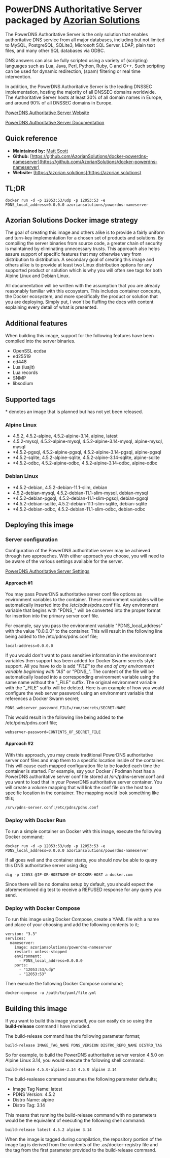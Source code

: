 # PowerDNS Authoritative Server packaged by [Azorian Solutions](https://azorian.solutions)

The PowerDNS Authoritative Server is the only solution that enables authoritative DNS service from all major databases, including but not limited to MySQL, PostgreSQL, SQLite3, Microsoft SQL Server, LDAP, plain text files, and many other SQL databases via ODBC.

DNS answers can also be fully scripted using a variety of (scripting) languages such as Lua, Java, Perl, Python, Ruby, C and C++. Such scripting can be used for dynamic redirection, (spam) filtering or real time intervention.

In addition, the PowerDNS Authoritative Server is the leading DNSSEC implementation, hosting the majority of all DNSSEC domains worldwide. The Authoritative Server hosts at least 30% of all domain names in Europe, and around 90% of all DNSSEC domains in Europe.

[PowerDNS Authoritative Server Website](https://www.powerdns.com/auth.html)

[PowerDNS Authoritative Server Documentation](https://doc.powerdns.com/authoritative/)

## Quick reference

- **Maintained by:** [Matt Scott](https://github.com/AzorianSolutions)
- **Github:** [https://github.com/AzorianSolutions/docker-powerdns-nameserver](https://github.com/AzorianSolutions/docker-powerdns-nameserver)
- **Website:** [https://azorian.solutions](https://azorian.solutions)

## TL;DR

    docker run -d -p 12053:53/udp -p 12053:53 -e PDNS_local_address=0.0.0.0 azoriansolutions/powerdns-nameserver

## Azorian Solutions Docker image strategy

The goal of creating this image and others alike is to provide a fairly uniform and turn-key implementation for a chosen set of products and solutions. By compiling the server binaries from source code, a greater chain of security is maintained by eliminating unnecessary trusts. This approach also helps assure support of specific features that may otherwise vary from distribution to distribution. A secondary goal of creating this image and others alike is to provide at least two Linux distribution options for any supported product or solution which is why you will often see tags for both Alpine Linux and Debian Linux.

All documentation will be written with the assumption that you are already reasonably familiar with this ecosystem. This includes container concepts, the Docker ecosystem, and more specifically the product or solution that you are deploying. Simply put, I won't be fluffing the docs with content explaining every detail of what is presented.

## Additional features

When building this image, support for the following features have been compiled into the server binaries.

- OpenSSL ecdsa
- ed25519
- ed448
- Lua (luajit)
- Lua records
- SNMP
- libsodium

## Supported tags

\* denotes an image that is planned but has not yet been released.

### Alpine Linux

- 4.5.2, 4.5.2-alpine, 4.5.2-alpine-3.14, alpine, latest
- 4.5.2-mysql, 4.5.2-alpine-mysql, 4.5.2-alpine-3.14-mysql, alpine-mysql, mysql
- *4.5.2-pgsql, 4.5.2-alpine-pgsql, 4.5.2-alpine-3.14-pgsql, alpine-pgsql
- *4.5.2-sqlite, 4.5.2-alpine-sqlite, 4.5.2-alpine-3.14-sqlite, alpine-sqlite
- *4.5.2-odbc, 4.5.2-alpine-odbc, 4.5.2-alpine-3.14-odbc, alpine-odbc

### Debian Linux

- *4.5.2-debian, 4.5.2-debian-11.1-slim, debian
- 4.5.2-debian-mysql, 4.5.2-debian-11.1-slim-mysql, debian-mysql
- *4.5.2-debian-pgsql, 4.5.2-debian-11.1-slim-pgsql, debian-pgsql
- *4.5.2-debian-sqlite, 4.5.2-debian-11.1-slim-sqlite, debian-sqlite
- *4.5.2-debian-odbc, 4.5.2-debian-11.1-slim-odbc, debian-odbc

## Deploying this image

### Server configuration

Configuration of the PowerDNS authoritative server may be achieved through two approaches. With either approach you choose, you will need to be aware of the various settings available for the server.

[PowerDNS Authoritative Server Settings](https://doc.powerdns.com/authoritative/settings.html)

#### Approach #1

You may pass PowerDNS authoritative server conf file options as environment variables to the container. These environment variables will be automatically inserted into the /etc/pdns/pdns.conf file. Any environment variable that begins with "PDNS_" will be converted into the proper format for insertion into the primary server conf file.

For example, say you pass the environment variable "PDNS_local_address" with the value "0.0.0.0" to the container. This will result in the following line being added to the /etc/pdns/pdns.conf file;

    local-address=0.0.0.0

If you would don't want to pass sensitive information in the environment variables then support has been added for Docker Swarm secrets style support. All you have to do is add "_FILE" to the end of any environment variable beginning with "AS_" or "PDNS_". The content of the file will be automatically loaded into a corresponding environment variable using the same name without the "_FILE" suffix. The original environment variable with the "_FILE" suffix will be deleted. Here is an example of how you would configure the web server password using an environment variable that references a Docker Swarm secret;

    PDNS_webserver_password_FILE=/run/secrets/SECRET-NAME

This would result in the following line being added to the /etc/pdns/pdns.conf file;

    webserver-password=CONTENTS_OF_SECRET_FILE

#### Approach #2

With this approach, you may create traditional PowerDNS authoritative server conf files and map them to a specific location inside of the container. This will cause each mapped configuration file to be loaded each time the container is started. For example, say your Docker / Podman host has a PowerDNS authoritative server conf file stored at /srv/pdns-server.conf and you want to load that in your PowerDNS authoritative server container. You will create a volume mapping that will link the conf file on the host to a specific location in the container. The mapping would look something like this;

    /srv/pdns-server.conf:/etc/pdns/pdns.conf

### Deploy with Docker Run

To run a simple container on Docker with this image, execute the following Docker command;

    docker run -d -p 12053:53/udp -p 12053:53 -e PDNS_local_address=0.0.0.0 azoriansolutions/powerdns-nameserver

If all goes well and the container starts, you should now be able to query this DNS authoritative server using dig;

    dig -p 12053 @IP-OR-HOSTNAME-OF-DOCKER-HOST a docker.com

Since there will be no domains setup by default, you should expect the aforementioned dig test to receive a REFUSED response for any query you send.

### Deploy with Docker Compose

To run this image using Docker Compose, create a YAML file with a name and place of your choosing and add the following contents to it;

    version: "3.3"
    services:
      nameserver:
        image: azoriansolutions/powerdns-nameserver
        restart: unless-stopped
        environment:
          - PDNS_local_address=0.0.0.0
        ports:
          - "12053:53/udp"
          - "12053:53"

Then execute the following Docker Compose command;

    docker-compose -u /path/to/yaml/file.yml

## Building this image

If you want to build this image yourself, you can easily do so using the **build-release** command I have included.

The build-release command has the following parameter format;

    build-release IMAGE_TAG_NAME PDNS_VERSION DISTRO_REPO_NAME DISTRO_TAG

So for example, to build the PowerDNS authoritative server version 4.5.0 on Alpine Linux 3.14, you would execute the following shell command:

    build-release 4.5.0-alpine-3.14 4.5.0 alpine 3.14

The build-realease command assumes the following parameter defaults;

- Image Tag Name: latest
- PDNS Version: 4.5.2
- Distro Name: alpine
- Distro Tag: 3.14

This means that running the build-release command with no parameters would be the equivalent of executing the following shell command:

    build-release latest 4.5.2 alpine 3.14

When the image is tagged during compilation, the repository portion of the image tag is derived from the contents of the .as/docker-registry file and the tag from the first parameter provided to the build-release command.

